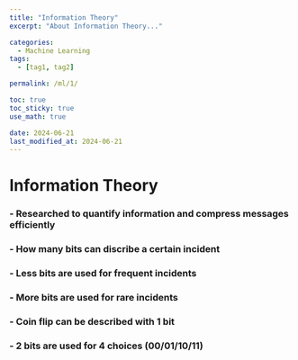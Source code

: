 ```yaml
---
title: "Information Theory"
excerpt: "About Information Theory..."

categories:
  - Machine Learning
tags:
  - [tag1, tag2]

permalink: /ml/1/

toc: true
toc_sticky: true
use_math: true

date: 2024-06-21
last_modified_at: 2024-06-21
---
```


# Information Theory

### - Researched to quantify information and compress messages efficiently

### - How many bits can discribe a certain incident

### - Less bits are used for frequent incidents

### - More bits are used for rare incidents

### - Coin flip can be described with 1 bit

### - 2 bits are used for 4 choices (00/01/10/11)
